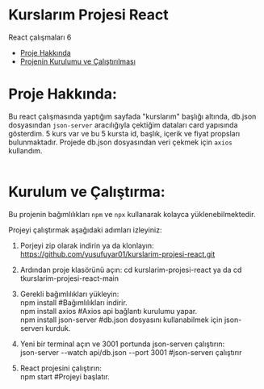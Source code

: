 # Kurslarım Projesi React

 React çalışmaları 6

 - [Proje Hakkında](#proje-hakkında)
 - [Projenin Kurulumu ve Çalıştırılması](#kurulum-ve-çalıştırma)


# Proje Hakkında:  
 Bu react çalışmasında yaptığım sayfada "kurslarım" başlığı altında, db.json dosyasından `json-server` aracılığıyla çektiğim dataları card yapısında gösterdim. 5 kurs var ve bu 5 kursta id, başlık, içerik ve fiyat propsları bulunmaktadır. Projede db.json dosyasından veri çekmek için `axios` kullandım. 
<br/>
<br/>

# Kurulum ve Çalıştırma:  
Bu projenin bağımlılıkları `npm` ve `npx` kullanarak kolayca yüklenebilmektedir.

 Projeyi çalıştırmak aşağıdaki adımları izleyiniz:
 1) Porjeyi zip olarak indirin ya da klonlayın:
 https://github.com/yusufuyar01/kurslarim-projesi-react.git
 
2) Ardından proje klasörünü açın:
   cd kurslarim-projesi-react ya da  cd tkurslarim-projesi-react-main
3) Gerekli bağımlılıkları yükleyin:<br/>
 npm install  #Bağımlılıkları indirir. <br/> 
 npm install axios  #Axios api bağlantı kurulumu yapar.<br/>
 npm install json-server  #db.json dosyasını kullanabilmek için json-serverı kurduk.<br/>
4) Yeni bir terminal açın ve 3001 portunda json-serverı çalıştırın:<br/>
 json-server --watch api/db.json --port 3001 #json-serverı çalıştırır
5)  React projesini çalıştırın:<br/>
 npm start  #Projeyi başlatır.<br/>
 
 
<br/>




[def]: #kurulum-ve-çalıştırma